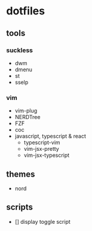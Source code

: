 # dotfiles

## tools

### suckless

- dwm
- dmenu
- st
- sselp

### vim

- vim-plug
- NERDTree
- FZF
- coc
- javascript, typescript & react
  - typescript-vim
  - vim-jsx-pretty
  - vim-jsx-typescript

## themes

- nord

## scripts

- [] display toggle script
